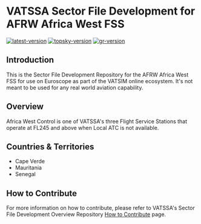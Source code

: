 # VATSSA Sector File Development for AFRW Africa West FSS

[![latest-version](https://img.shields.io/github/v/release/VATSIM-SSA/sectorfile-afrw?include_prereleases)](https://github.com/VATSIM-SSA/sectorfile-afrw/releases) [![topsky-version](https://img.shields.io/badge/TopSky-2.4.1-blue.svg)](https://forum.vatsim-scandinavia.org/t/topsky) [![gr-version](https://img.shields.io/badge/vFPC-2.1.1-blue.svg)](https://github.com/hpeter2/VFPC)

## Introduction

This is the Sector File Development Repository for the AFRW Africa West FSS for use on Euroscope as part of the VATSIM online ecosystem. It's not meant to be used for any real world aviation capability.

## Overview

Africa West Control is one of VATSSA's three Flight Service Stations that operate at FL245 and above when Local ATC is not available.

## Countries & Territories

- Cape Verde
- Mauritania
- Senegal

## How to Contribute

For more information on how to contribute, please refer to VATSSA's Sector File Development Overview Repository [How to Contribute](https://github.com/VATSIM-SSA/sectorfile-overview/wiki/How-to-Contribute) page.
